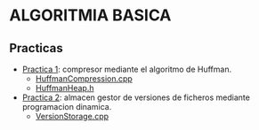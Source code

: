 # ALGORITMIA BASICA
## Practicas
- [Practica 1](): compresor mediante el algoritmo de Huffman.
    - [HuffmanCompression.cpp]()
    - [HuffmanHeap.h]()
- [Practica 2](): almacen gestor de versiones de ficheros mediante programacion dinamica.
    - [VersionStorage.cpp]()